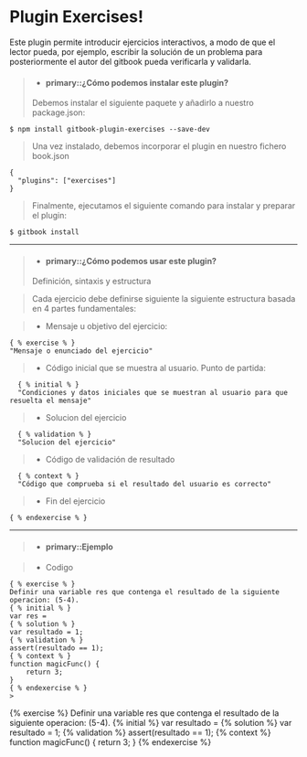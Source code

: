 Plugin Exercises!
===================

Este plugin permite introducir ejercicios interactivos, a modo de que el lector pueda, por ejemplo, escribir la solución de un problema para posteriormente el autor del gitbook pueda verificarla y validarla.

>- #### primary::¿Cómo podemos instalar este plugin?
>
> Debemos instalar el siguiente paquete  y añadirlo a nuestro package.json: 
>
``` $ npm install gitbook-plugin-exercises --save-dev ```

> Una vez instalado, debemos incorporar el plugin en nuestro fichero book.json
>
``` 
{  
  "plugins": ["exercises"]
} 
```

> Finalmente, ejecutamos el siguiente comando para instalar y preparar el plugin:
>
``` $ gitbook install ```

<hr />

>- #### primary::¿Cómo podemos usar este plugin? 
> Definición, sintaxis y estructura

> Cada ejercicio debe definirse siguiente la siguiente estructura basada en 4 partes fundamentales:

> - Mensaje u objetivo del ejercicio:

> 
```
{ % exercise % }
"Mensaje o enunciado del ejercicio"
```


> - Código inicial que se muestra al usuario. Punto de partida:
>
```
  { % initial % }
  "Condiciones y datos iniciales que se muestran al usuario para que resuelta el mensaje"
```
> - Solucion del ejercicio
>
```
  { % validation % }
  "Solucion del ejercicio"
```

> - Código de validación de resultado
>
```
  { % context % }
  "Código que comprueba si el resultado del usuario es correcto"
```

> - Fin del ejercicio
>
```
{ % endexercise % }
```

<hr />

>- #### primary::Ejemplo

>- Codigo
>
```
{ % exercise % }
Definir una variable res que contenga el resultado de la siguiente operacion: (5-4).
{ % initial % }
var res =
{ % solution % }
var resultado = 1;
{ % validation % }
assert(resultado == 1);
{ % context % }
function magicFunc() {
    return 3;
}
{ % endexercise % }
>
```

{% exercise %}
Definir una variable res que contenga el resultado de la siguiente operacion: (5-4).
{% initial %}
var resultado =
{% solution %}
var resultado = 1;
{% validation %}
assert(resultado == 1);
{% context %}
function magicFunc() {
    return 3;
}
{% endexercise %}